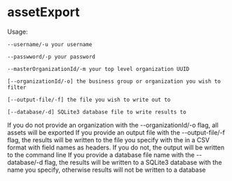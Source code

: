 # assetExport
Usage:

    --username/-u your username
  
    --passwword/-p your password
  
    --masterOrganizationId/-m your top level organization UUID
  
    [--organizationId/-o] the business group or organization you wish to filter
  
    [--output-file/-f] the file you wish to write out to
    
    [--database/-d] SQLite3 database file to write results to
    
  If you do not provide an organization with the --organizationId/-o flag, all assets will be exported
  If you provide an output file with the --output-file/-f flag, the results will be written to the file you specify with the in a CSV format with field names as headers. If you do not, the output will be written to the command line
  If you provide a database file name with the --database/-d flag, the results will be written to a SQLite3 database with the name you specify, otherwise results will not be written to a database
